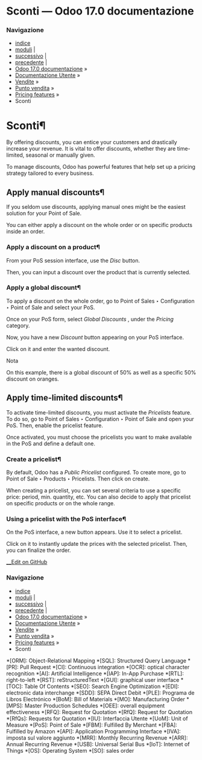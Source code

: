 # Sconti — Odoo 17.0 documentazione

### Navigazione

  * [indice](../../../../genindex.html "Indice generale")
  * [moduli](../../../../py-modindex.html "Indice del modulo Python") |
  * [successivo](discount_tags.html "Discount tags \(barcode scanner\)") |
  * [precedente](../pricing.html "Pricing features") |
  * [Odoo 17.0 documentazione](../../../../index-2.html) »
  * [Documentazione Utente](../../../../applications.html) »
  * [Vendite](../../../sales.html) »
  * [Punto vendita](../../point_of_sale.html) »
  * [Pricing features](../pricing.html) »
  * Sconti



# Sconti¶

By offering discounts, you can entice your customers and drastically increase your revenue. It is vital to offer discounts, whether they are time-limited, seasonal or manually given.

To manage discounts, Odoo has powerful features that help set up a pricing strategy tailored to every business.

## Apply manual discounts¶

If you seldom use discounts, applying manual ones might be the easiest solution for your Point of Sale.

You can either apply a discount on the whole order or on specific products inside an order.

### Apply a discount on a product¶

From your PoS session interface, use the _Disc_ button.

Then, you can input a discount over the product that is currently selected.

### Apply a global discount¶

To apply a discount on the whole order, go to Point of Sales ‣ Configuration ‣ Point of Sale and select your PoS.

Once on your PoS form, select _Global Discounts_ , under the _Pricing_ category.

Now, you have a new _Discount_ button appearing on your PoS interface.

Click on it and enter the wanted discount.

Nota

On this example, there is a global discount of 50% as well as a specific 50% discount on oranges.

## Apply time-limited discounts¶

To activate time-limited discounts, you must activate the _Pricelists_ feature. To do so, go to Point of Sales ‣ Configuration ‣ Point of Sale and open your PoS. Then, enable the pricelist feature.

Once activated, you must choose the pricelists you want to make available in the PoS and define a default one.

### Create a pricelist¶

By default, Odoo has a _Public Pricelist_ configured. To create more, go to Point of Sale ‣ Products ‣ Pricelists. Then click on create.

When creating a pricelist, you can set several criteria to use a specific price: period, min. quantity, etc. You can also decide to apply that pricelist on specific products or on the whole range.

### Using a pricelist with the PoS interface¶

On the PoS interface, a new button appears. Use it to select a pricelist.

Click on it to instantly update the prices with the selected pricelist. Then, you can finalize the order.

[ __Edit on GitHub](https://github.com/odoo/documentation/edit/17.0/content/applications/sales/point_of_sale/pricing/discounts.rst)

### Navigazione

  * [indice](../../../../genindex.html "Indice generale")
  * [moduli](../../../../py-modindex.html "Indice del modulo Python") |
  * [successivo](discount_tags.html "Discount tags \(barcode scanner\)") |
  * [precedente](../pricing.html "Pricing features") |
  * [Odoo 17.0 documentazione](../../../../index-2.html) »
  * [Documentazione Utente](../../../../applications.html) »
  * [Vendite](../../../sales.html) »
  * [Punto vendita](../../point_of_sale.html) »
  * [Pricing features](../pricing.html) »
  * Sconti


  *[ORM]: Object-Relational Mapping
  *[SQL]: Structured Query Language
  *[PR]: Pull Request
  *[CI]: Continuous integration
  *[OCR]: optical character recognition
  *[AI]: Artificial Intelligence
  *[IAP]: In-App Purchase
  *[RTL]: right-to-left
  *[RST]: reStructuredText
  *[GUI]: graphical user interface
  *[TOC]: Table Of Contents
  *[SEO]: Search Engine Optimization
  *[EDI]: electronic data interchange
  *[SDD]: SEPA Direct Debit
  *[PLE]: Programa de Libros Electrónico
  *[BoM]: Bill of Materials
  *[MO]: Manufacturing Order
  *[MPS]: Master Production Schedules
  *[OEE]: overall equipment effectiveness
  *[RFQ]: Request for Quotation
  *[RfQ]: Request for Quotation
  *[RfQs]: Requests for Quotation
  *[IU]: Interfaccia Utente
  *[UoM]: Unit of Measure
  *[PoS]: Point of Sale
  *[FBM]: Fulfilled By Merchant
  *[FBA]: Fulfilled by Amazon
  *[API]: Application Programming Interface
  *[IVA]: imposta sul valore aggiunto
  *[MRR]: Monthly Recurring Revenue
  *[ARR]: Annual Recurring Revenue
  *[USB]: Universal Serial Bus
  *[IoT]: Internet of Things
  *[OS]: Operating System
  *[SO]: sales order